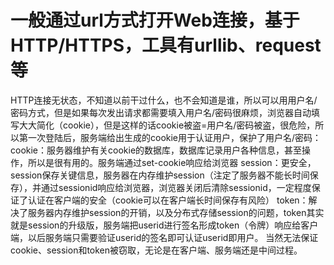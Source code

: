 # 一般通过url方式打开Web连接，基于HTTP/HTTPS，工具有urllib、request等
HTTP连接无状态，不知道以前干过什么，也不会知道是谁，所以可以用用户名/密码方式，但是如果每次发出请求都需要填入用户名/密码很麻烦，浏览器自动填写大大简化（cookie），但是这样的话cookie被盗=用户名/密码被盗，很危险，所以第一次登陆后，服务端给出生成的cookie用于认证用户，保护了用户名/密码：
cookie：服务器维护有关cookie的数据库，数据库记录用户各种信息，甚至操作，所以是很有用的。服务端通过set-cookie响应给浏览器
session：更安全，session保存关键信息，服务器在内存维护session（注定了服务器不能长时间保存），并通过sessionid响应给浏览器，浏览器关闭后清除sessionid，一定程度保证了认证在客户端的安全（cookie可以在客户端长时间保存有风险）
token：解决了服务器内存维护session的开销，以及分布式存储session的问题，token其实就是session的升级版，服务端把userid进行签名形成token（令牌）响应给客户端，以后服务端只需要验证userid的签名即可认证userid即用户。
当然无法保证cookie、session和token被窃取，无论是在客户端、服务端还是中间过程。
